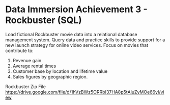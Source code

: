 # Data Immersion Achievement 3 - Rockbuster (SQL)
Load fictional Rockbuster movie data into a relational database management system. Query data and practice skills to provide support for a new launch strategy for online video services.
Focus on movies that contribute to:
1) Revenue gain
2) Average rental times
3) Customer base by location and lifetime value
4) Sales figures by geographic region.

Rockbuster Zip File
https://drive.google.com/file/d/1hVzBWz5ORRbI37HA8p5tAiuZyMOe66yI/view
